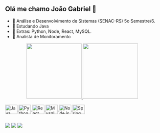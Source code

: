 ## Olá me chamo João Gabriel 👋

- 🔭 Análise e Desenvolvimento de Sistemas (SENAC-RS) 5o Semestre/6.
- 🌱 Estudando Java
- 🌱 Extras: Python, Node, React, MySQL.
- 🔭 Analista de Monitoramento

<div align="center">
  <a href="https://github.com/Jgabriel02">
  <img height="180em" src="https://github-readme-stats.vercel.app/api?username=jgabriel02&show_icons=true&theme=radical&include_all_commits=true&count_private=true"/>
  <img height="180em" src="https://github-readme-stats.vercel.app/api/top-langs/?username=jgabriel02&layout=compact&langs_count=7&theme=radical"/>
</div>

<div style="display: inline_block"><br>
  <img align="center" alt="Java" height="30" width="40" src="https://img.shields.io/badge/Java-ED8B00?style=for-the-badge&logo=java&logoColor=white">
  <img align
="center" alt="Python" height="30" width="40" src="https://img.shields.io/badge/Python-3776AB?style=for-the-badge&logo=python&logoColor=white">
  <img align="center" alt="React" height="30" width="40" src="https://img.shields.io/badge/React-20232A?style=for-the-badge&logo=react&logoColor=61DAFB">
  <img align="center" alt="Mysql" height="30" width="40" src="https://img.shields.io/badge/MySQL-00000F?style=for-the-badge&logo=mysql&logoColor=white">
  <img align="center" alt="Node.js" height="30" width="40" src="https://img.shields.io/badge/Node.js-43853D?style=for-the-badge&logo=node.js&logoColor=white">
  <img align="center" alt="Spring" height="30" width="40" src="https://img.shields.io/badge/Spring-6DB33F?style=for-the-badge&logo=spring&logoColor=white">

  
 
  ##
 
<div> 
  <a href="https://www.linkedin.com/in/joão-gabriel-da-rocha-da-silva-291338207/" target="_blank"><img src="https://img.shields.io/badge/-LinkedIn-%230077B5?style=for-the-badge&logo=linkedin&logoColor=white" target="_blank"></a>
  <a href = "mailto:"><img src="https://img.shields.io/badge/-Gmail-%23333?style=for-the-badge&logo=gmail&logoColor=white" target="_blank"></a>
  <a href="https://www.instagram.com/j.gabriel02_/" target="_blank"><img src="https://img.shields.io/badge/-Instagram-%23E4405F?style=for-the-badge&logo=instagram&logoColor=white" target="_blank"></a> 
